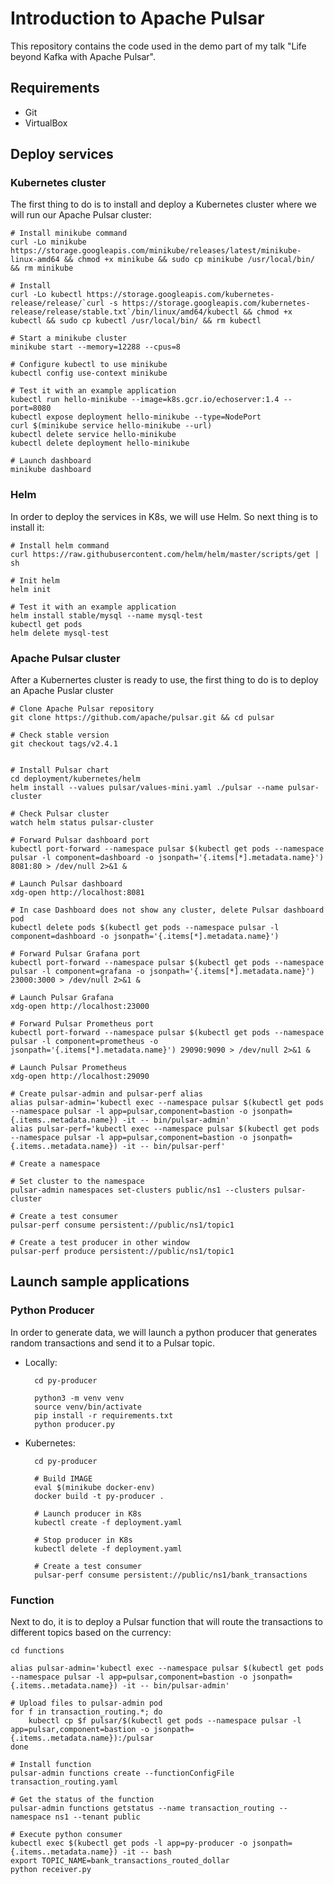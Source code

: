 # Introduction to Apache Pulsar

This repository contains the code used in the demo part of my talk "Life beyond Kafka with Apache Pulsar".

## Requirements

- Git
- VirtualBox

## Deploy services

### Kubernetes cluster

The first thing to do is to install and deploy a Kubernetes cluster where we will run our Apache Pulsar cluster:

    # Install minikube command
    curl -Lo minikube https://storage.googleapis.com/minikube/releases/latest/minikube-linux-amd64 && chmod +x minikube && sudo cp minikube /usr/local/bin/ && rm minikube

    # Install
    curl -Lo kubectl https://storage.googleapis.com/kubernetes-release/release/`curl -s https://storage.googleapis.com/kubernetes-release/release/stable.txt`/bin/linux/amd64/kubectl && chmod +x kubectl && sudo cp kubectl /usr/local/bin/ && rm kubectl

    # Start a minikube cluster
    minikube start --memory=12288 --cpus=8

    # Configure kubectl to use minikube
    kubectl config use-context minikube

    # Test it with an example application
    kubectl run hello-minikube --image=k8s.gcr.io/echoserver:1.4 --port=8080
    kubectl expose deployment hello-minikube --type=NodePort
    curl $(minikube service hello-minikube --url)
    kubectl delete service hello-minikube
    kubectl delete deployment hello-minikube

    # Launch dashboard
    minikube dashboard

### Helm

In order to deploy the services in K8s, we will use Helm. So next thing is to install it:

    # Install helm command
    curl https://raw.githubusercontent.com/helm/helm/master/scripts/get | sh

    # Init helm
    helm init

    # Test it with an example application
    helm install stable/mysql --name mysql-test
    kubectl get pods
    helm delete mysql-test

### Apache Pulsar cluster

After a Kubernertes cluster is ready to use, the first thing to do is to deploy an Apache Puslar cluster

    # Clone Apache Pulsar repository
    git clone https://github.com/apache/pulsar.git && cd pulsar

    # Check stable version
    git checkout tags/v2.4.1


    # Install Pulsar chart
    cd deployment/kubernetes/helm
    helm install --values pulsar/values-mini.yaml ./pulsar --name pulsar-cluster

    # Check Pulsar cluster
    watch helm status pulsar-cluster

    # Forward Pulsar dashboard port
    kubectl port-forward --namespace pulsar $(kubectl get pods --namespace pulsar -l component=dashboard -o jsonpath='{.items[*].metadata.name}') 8081:80 > /dev/null 2>&1 &

    # Launch Pulsar dashboard
    xdg-open http://localhost:8081

    # In case Dashboard does not show any cluster, delete Pulsar dashboard pod
    kubectl delete pods $(kubectl get pods --namespace pulsar -l component=dashboard -o jsonpath='{.items[*].metadata.name}')

    # Forward Pulsar Grafana port
    kubectl port-forward --namespace pulsar $(kubectl get pods --namespace pulsar -l component=grafana -o jsonpath='{.items[*].metadata.name}') 23000:3000 > /dev/null 2>&1 &

    # Launch Pulsar Grafana
    xdg-open http://localhost:23000

    # Forward Pulsar Prometheus port
    kubectl port-forward --namespace pulsar $(kubectl get pods --namespace pulsar -l component=prometheus -o jsonpath='{.items[*].metadata.name}') 29090:9090 > /dev/null 2>&1 &

    # Launch Pulsar Prometheus
    xdg-open http://localhost:29090

    # Create pulsar-admin and pulsar-perf alias
    alias pulsar-admin='kubectl exec --namespace pulsar $(kubectl get pods --namespace pulsar -l app=pulsar,component=bastion -o jsonpath={.items..metadata.name}) -it -- bin/pulsar-admin'
    alias pulsar-perf='kubectl exec --namespace pulsar $(kubectl get pods --namespace pulsar -l app=pulsar,component=bastion -o jsonpath={.items..metadata.name}) -it -- bin/pulsar-perf'

    # Create a namespace

    # Set cluster to the namespace
    pulsar-admin namespaces set-clusters public/ns1 --clusters pulsar-cluster

    # Create a test consumer
    pulsar-perf consume persistent://public/ns1/topic1

    # Create a test producer in other window
    pulsar-perf produce persistent://public/ns1/topic1

## Launch sample applications

### Python Producer

In order to generate data, we will launch a python producer that generates random transactions and send it to a Pulsar topic.

- Locally:

        cd py-producer

        python3 -m venv venv
        source venv/bin/activate
        pip install -r requirements.txt
        python producer.py

- Kubernetes:

        cd py-producer

        # Build IMAGE
        eval $(minikube docker-env)
        docker build -t py-producer .

        # Launch producer in K8s
        kubectl create -f deployment.yaml

        # Stop producer in K8s
        kubectl delete -f deployment.yaml

        # Create a test consumer
        pulsar-perf consume persistent://public/ns1/bank_transactions

### Function

Next to do, it is to deploy a Pulsar function that will route the transactions to different topics based on the currency:

    cd functions

    alias pulsar-admin='kubectl exec --namespace pulsar $(kubectl get pods --namespace pulsar -l app=pulsar,component=bastion -o jsonpath={.items..metadata.name}) -it -- bin/pulsar-admin'

    # Upload files to pulsar-admin pod
    for f in transaction_routing.*; do
        kubectl cp $f pulsar/$(kubectl get pods --namespace pulsar -l app=pulsar,component=bastion -o jsonpath={.items..metadata.name}):/pulsar
    done

    # Install function
    pulsar-admin functions create --functionConfigFile transaction_routing.yaml

    # Get the status of the function
    pulsar-admin functions getstatus --name transaction_routing --namespace ns1 --tenant public

    # Execute python consumer
    kubectl exec $(kubectl get pods -l app=py-producer -o jsonpath={.items..metadata.name}) -it -- bash
    export TOPIC_NAME=bank_transactions_routed_dollar
    python receiver.py
